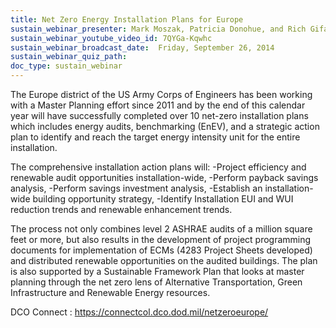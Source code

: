 ```yaml
---
title: Net Zero Energy Installation Plans for Europe
sustain_webinar_presenter: Mark Moszak, Patricia Donohue, and Rich Gifaldi
sustain_webinar_youtube_video_id: 7QYGa-Kqwhc
sustain_webinar_broadcast_date:  Friday, September 26, 2014
sustain_webinar_quiz_path:
doc_type: sustain_webinar
---
```


The Europe district of the US Army Corps of Engineers has been working with a Master Planning effort since 2011 and by the end of this calendar year will have successfully completed over 10 net-zero installation plans which includes energy audits, benchmarking (EnEV), and a strategic action plan to identify and reach the target energy intensity unit for the entire installation.

The comprehensive installation action plans will:
-Project efficiency and renewable audit opportunities installation-wide,
-Perform payback savings analysis,
-Perform savings investment analysis,
-Establish an installation-wide building opportunity strategy,
-Identify Installation EUI and WUI reduction trends and renewable enhancement trends.

The process not only combines level 2 ASHRAE audits of a million square feet or more, but also results in the development of project programming documents for implementation of ECMs (4283 Project Sheets developed) and distributed renewable opportunities on the audited buildings. The plan is also supported by a Sustainable Framework Plan that looks at master planning through the net zero lens of Alternative Transportation, Green Infrastructure and Renewable Energy resources.

DCO Connect : https://connectcol.dco.dod.mil/netzeroeurope/
